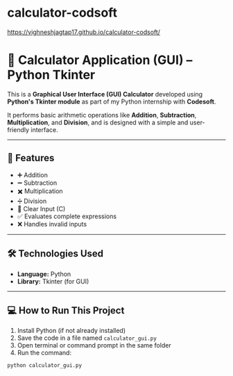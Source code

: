 # calculator-codsoft
https://vighneshjagtap17.github.io/calculator-codsoft/
# 🧮 Calculator Application (GUI) – Python Tkinter

This is a **Graphical User Interface (GUI) Calculator** developed using **Python's Tkinter module** as part of my Python internship with **Codesoft**.

It performs basic arithmetic operations like **Addition**, **Subtraction**, **Multiplication**, and **Division**, and is designed with a simple and user-friendly interface.

---

## 🚀 Features

- ➕ Addition  
- ➖ Subtraction  
- ✖️ Multiplication  
- ➗ Division  
- 🧹 Clear Input (C)
- ✅ Evaluates complete expressions
- ❌ Handles invalid inputs

---

## 🛠️ Technologies Used

- **Language:** Python  
- **Library:** Tkinter (for GUI)

---

## 💻 How to Run This Project

1. Install Python (if not already installed)
2. Save the code in a file named `calculator_gui.py`
3. Open terminal or command prompt in the same folder
4. Run the command:

```bash
python calculator_gui.py

